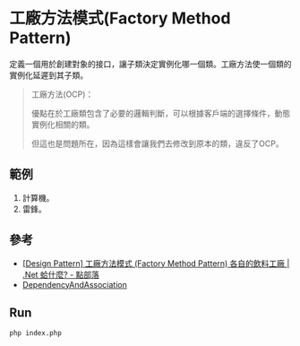 # 工廠方法模式(Factory Method Pattern)
定義一個用於創建對象的接口，讓子類決定實例化哪一個類。工廠方法使一個類的實例化延遲到其子類。

> 工廠方法(OCP)：
>
> 優點在於工廠類包含了必要的邏輯判斷，可以根據客戶端的選擇條件，動態實例化相關的類。
> 
> 但這也是問題所在，因為這樣會讓我們去修改到原本的類，違反了OCP。

## 範例
1. 計算機。
2. 雷鋒。

## 參考
- [[Design Pattern] 工廠方法模式 (Factory Method Pattern) 各自的飲料工廠 | .Net 蛤什麼? - 點部落](https://dotblogs.com.tw/joysdw12/2013/09/12/design-pattern-factory-method-pattern)
- [DependencyAndAssociation](https://martinfowler.com/bliki/DependencyAndAssociation.html)

## Run
```
php index.php
```


